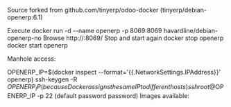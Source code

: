 Source forked from github.com/tinyerp/odoo-docker (tinyerp/debian-openerp:6.1)

Execute docker run -d --name openerp -p 8069:8069 havardline/debian-openerp-no
Browse http://<your server ip address>:8069/
Stop and start again
docker stop openerp
docker start openerp

Manhole access:

OPENERP_IP=$(docker inspect --format='{{.NetworkSettings.IPAddress}}' openerp)
ssh-keygen -R $OPENERP_IP (because Docker assigns the same IP to different hosts)
ssh root@$OPENERP_IP -p 22 (default password password)
Images available:

